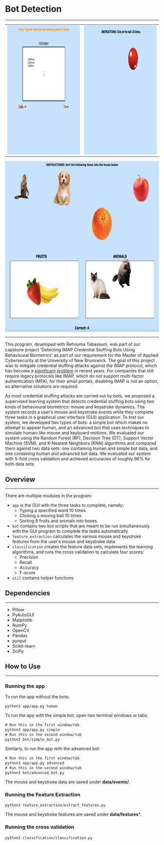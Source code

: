# Bot Detection

___

<table>
  <tr>
    <td><img src="screenshots/type.png" width=540 height=423></td>
    <td><img src="screenshots/ball.png" width=540 height=423></td>
  </tr>
 </table>

<img src="screenshots/sort.png" width=792 height=559>

---

This program, developed with Rehnuma Tabassum, was part of our capstone project 'Detecting IMAP
Credential Stuﬃng Bots Using Behavioural Biometrics' as part of our requirement for the Master of Applied 
Cybersecurity at the University of New Brunswick. The goal of this project was to mitigate credential stuffing attacks
against the IMAP protocol, which has become a [significant](https://www.bleepingcomputer.com/news/security/multi-factor-auth-bypassed-in-office-365-and-g-suite-imap-attacks/) 
[problem](https://www.cayosoft.com/massive-attacks-bypass-mfa-on-office-365-and-g-suite-accounts-via-imap-protocol/) in recent years. For companies
that still require legacy protocols like IMAP, which do not support multi-factor authentication (MFA), for their email portals, disabling IMAP is not 
an option, so alternative solutions are required. 

As most credential stuffing attacks are carried out by bots, we proposed a supervised learning system that detects credential stuﬃng 
bots using two kinds of behavioural biometrics: mouse and keystroke dynamics. The system records a user’s mouse and keystroke events while 
they complete three tasks in a graphical user interface (GUI) application. To test our system, we developed two types of bots: 
a simple bot which makes no attempt to appear human, and an advanced bot that uses techniques to simulate human-like mouse and keyboard motions. 
We evaluated our system using the Random Forest (RF), Decision Tree (DT), Support Vector Machine (SVM), and K-Nearest Neighbors (KNN) 
algorithms and compared them against two data sets: one containing human and simple bot data, and one containing human and advanced 
bot data. We evaluated our system with 5-fold cross validation and achieved accuracies of roughly 96% for both data sets.


## Overview 

___

There are multiple modules in the program:
* `app` is the GUI with the three tasks to complete, namely:
  * Typing a specified word 10 times
  * Clicking a moving ball 10 times
  * Sorting 8 fruits and animals into boxes
* `bot` contains two bot scripts that are meant to be run simultaneously with the GUI program to complete the tasks automatically
* `feature_extraction` calculates the various mouse and keystroke features from the user's mouse and keystroke data
* `classification` creates the feature data sets, implements the learning algorithms, and runs the cross validation to calculate four scores:
  * Precision
  * Recall
  * Accuracy
  * F-score
* `util` contains helper functions

## Dependencies 

___

* Pillow 
* PyAutoGUI
* Matplotlib 
* NumPy 
* OpenCV 
* Pandas 
* pynput 
* Scikit-learn
* SciPy 

## How to Use

___

### Running the app
To run the app without the bots:
```shell
python3 app/app.py human 
```
To run the app with the simple bot, open two terminal windows or tabs:
```shell
# Run this in the first window/tab
python3 app/app.py simple
# Run this in the second window/tab
python3 bot/simple_bot.py
```
Similarly, to run the app with the advanced bot:
```shell
# Run this in the first window/tab
python3 app/app.py advanced
# Run this in the second window/tab
python3 bot/advanced_bot.py
```

The mouse and keystroke data are saved under **data/events/**.

### Running the Feature Extraction
```shell
python3 feature_extraction/extract_features.py
```

The mouse and keystroke features are saved under **data/features***.

### Running the cross validation
```shell
python3 classification/classification.py
```